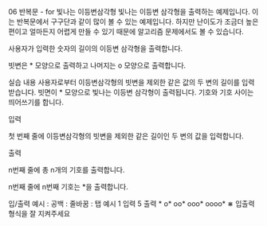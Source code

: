 06 반복문 - for
빛나는 이등변삼각형
빛나는 이등변 삼각형을 출력하는 예제입니다. 이는 반복문에서 구구단과 같이 많이 볼 수 있는 예제입니다. 하지만 난이도가 조금더 높은 편이고 얼마든지 어렵게 만들 수 있기 때문에 알고리즘 문제에서도 볼 수 있습니다.

사용자가 입력한 숫자의 길이의 이등변 삼각형을 출력합니다.

빗변은 * 모양으로 출력하고 나머지는 o 모양으로 출력합니다.

실습 내용
사용자로부터 이등변삼각형의 빗변을 제외한 같은 값의 두 변의 길이를 입력받습니다.
빗면이 * 모양으로 빛나는 이등변 삼각형이 출력됩니다.
기호와 기호 사이는 띄어쓰기를 합니다.


입력

첫 번째 줄에 이등변삼각형의 빗변을 제외한 같은 길이인 두 변의 값을 입력합니다.



출력

n번째 줄에 총 n개의 기호를 출력합니다.

n번째 줄에 n번째 기호는 *을 출력합니다.



입/출력 예시
:
공백
:
줄바꿈
:
탭
예시 1
입력
5
출력
*
o*
oo*
ooo*
oooo*
⋇ 입출력 형식을 잘 지켜주세요

